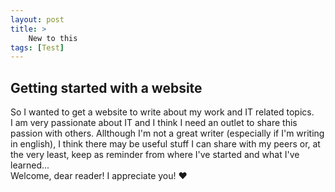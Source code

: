 ```yaml
---
layout: post
title: >
    New to this 
tags: [Test]
---
```


## Getting started with a website

So I wanted to get a website to write about my work and IT related topics.<br> 
I am very passionate about IT and I think I need an outlet to share this passion with others. Allthough I'm not a great writer (especially if I'm writing in english), I think there may be useful stuff I can share with my peers or, at the very least, keep as reminder from where I've started and what I've learned... <br>
Welcome, dear reader! I appreciate you! ❤️